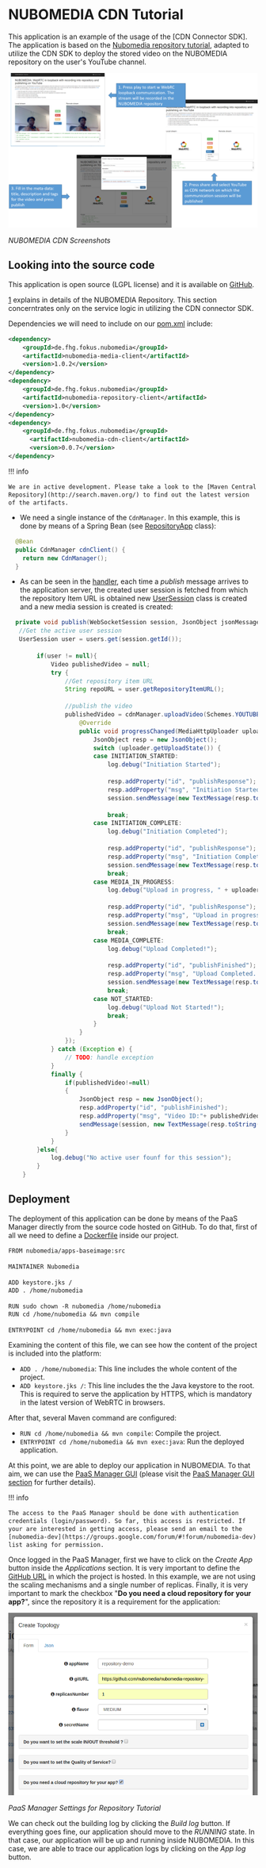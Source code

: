 # NUBOMEDIA CDN Tutorial

This application is an example of the usage of the [CDN Connector SDK]. The application is based on the [Nubomedia repository tutorial](nubomedia-repository.md), adapted to utilize the CDN SDK to deploy the stored video on the NUBOMEDIA repository on the user's YouTube channel.

![NUBOMEDIA CDN Screenshots: WebRTC in loopback with recording in repository and publishing](../img/cdn_tutorial_app.png)

*NUBOMEDIA CDN Screenshots*

## Looking into the source code

This application is open source (LGPL license) and it is available on [GitHub](https://github.com/nubomedia/nubomedia-cdn-tutorial).

 [1](nubomedia-repository.md) explains in details of the NUBOMEDIA Repository. This section concerntrates only on the service logic in utilizing the CDN connector SDK.
 
 Dependencies we will need to include on our [pom.xml](https://github.com/nubomedia/nubomedia-cdn-tutorial/blob/master/pom.xml) include:
 
```xml
<dependency>
    <groupId>de.fhg.fokus.nubomedia</groupId>
    <artifactId>nubomedia-media-client</artifactId>
    <version>1.0.2</version>
</dependency>
<dependency>
    <groupId>de.fhg.fokus.nubomedia</groupId>
    <artifactId>nubomedia-repository-client</artifactId>
    <version>1.0</version>
</dependency>
<dependency>
  	<groupId>de.fhg.fokus.nubomedia</groupId>
	  <artifactId>nubomedia-cdn-client</artifactId>
	  <version>0.0.7</version>
</dependency>
```

!!! info

    We are in active development. Please take a look to the [Maven Central Repository](http://search.maven.org/) to find out the latest version of the artifacts.


- We need a single instance of the `CdnManager`. In this example, this is done by means of a Spring Bean (see [RepositoryApp](https://github.com/nubomedia/nubomedia-cdn-tutorial/blob/master/src/main/java/eu/nubomedia/tutorial/repository/CdnApp.java) class):    

```java
  @Bean
  public CdnManager cdnClient() {
    return new CdnManager();
  }
```
- As can be seen in the [handler](https://github.com/nubomedia/nubomedia-cdn-tutorial/blob/master/src/main/java/eu/nubomedia/tutorial/repository/CdnRepositoryHandler.java), each time a *publish* message arrives to the application server, the created user session is fetched from which the repository Item URL is obtained new [UserSession](https://github.com/nubomedia/nubomedia-repository-tutorial/blob/master/src/main/java/eu/nubomedia/tutorial/repository/UserSession.java) class is created and a new media session is created is created:

```java
  private void publish(WebSocketSession session, JsonObject jsonMessage) {
   //Get the active user session
   UserSession user = users.get(session.getId());

		if(user != null){			
			Video publishedVideo = null;
			try {
				//Get repository item URL
				String repoURL = user.getRepositoryItemURL();
				
				//publish the video
				publishedVideo = cdnManager.uploadVideo(Schemes.YOUTUBE, repoURL, jsonMessage, credential, new MediaHttpUploaderProgressListener(){
					@Override
					public void progressChanged(MediaHttpUploader uploader) throws IOException {
						JsonObject resp = new JsonObject();
						switch (uploader.getUploadState()) {
						case INITIATION_STARTED:
							log.debug("Initiation Started");

							resp.addProperty("id", "publishResponse");
							resp.addProperty("msg", "Initiation Started");
							session.sendMessage(new TextMessage(resp.toString()));

							break;
						case INITIATION_COMPLETE:
							log.debug("Initiation Completed");

							resp.addProperty("id", "publishResponse");
							resp.addProperty("msg", "Initiation Completed");
							session.sendMessage(new TextMessage(resp.toString()));
							break;
						case MEDIA_IN_PROGRESS:
							log.debug("Upload in progress, " + uploader.getProgress() + "%");

							resp.addProperty("id", "publishResponse");
							resp.addProperty("msg", "Upload in progress "+ uploader.getProgress() + "%");
							session.sendMessage(new TextMessage(resp.toString()));
							break;
						case MEDIA_COMPLETE:
							log.debug("Upload Completed!");

							resp.addProperty("id", "publishFinished");
							resp.addProperty("msg", "Upload Completed. Your video can now be found on the selected CDN platform");
							session.sendMessage(new TextMessage(resp.toString()));
							break;
						case NOT_STARTED:
							log.debug("Upload Not Started!");                       
							break;
						}				
					}        	
				}); 							
			} catch (Exception e) {
				// TODO: handle exception
			}
			finally {
				if(publishedVideo!=null)
				{
					JsonObject resp = new JsonObject();
					resp.addProperty("id", "publishFinished");
					resp.addProperty("msg", "Video ID:"+ publishedVideo.getId());				
					sendMessage(session, new TextMessage(resp.toString()));
				}				
			}
		}else{
			log.debug("No active user founf for this session");
		}
	}
```

## Deployment

The deployment of this application can be done by means of the PaaS Manager directly from the source code hosted on GitHub. To do that, first of all we need to define a [Dockerfile](https://github.com/nubomedia/nubomedia-cdn-tutorial/blob/master/Dockerfile) inside our project. 

```
FROM nubomedia/apps-baseimage:src

MAINTAINER Nubomedia

ADD keystore.jks /
ADD . /home/nubomedia

RUN sudo chown -R nubomedia /home/nubomedia
RUN cd /home/nubomedia && mvn compile

ENTRYPOINT cd /home/nubomedia && mvn exec:java
```

Examining the  content of this file, we can see how the content of the project is included into the platform:

* `ADD . /home/nubomedia`: This line includes the whole content of the project.
* `ADD keystore.jks /`: This line includes the the Java keystore to the root. This is required to serve the application by HTTPS, which is mandatory in the latest version of WebRTC in browsers. 

After that, several Maven command are configured:

* `RUN cd /home/nubomedia && mvn compile`: Compile the project.
* `ENTRYPOINT cd /home/nubomedia && mvn exec:java`: Run the deployed application.


At this point, we are able to deploy our application in NUBOMEDIA. To that aim, we can use the [PaaS Manager GUI](http://paas-manager.nubomedia.eu:8081/#/) (please visit the [PaaS Manager GUI section](../paas/paas-api.md) for further details).

!!! info

    The access to the PaaS Manager should be done with authentication credentials (login/password). So far, this access is restricted. If your are interested in getting access, please send an email to the [nubomedia-dev](https://groups.google.com/forum/#!forum/nubomedia-dev) list asking for permission.

Once logged in the PaaS Manager, first we have to click on the *Create App* button inside the *Applications* section. It is very important to define the [GitHub URL](https://github.com/nubomedia/nubomedia-repository-tutorial) in which the project is hosted. In this example, we are not using the scaling mechanisms and a single number of replicas. Finally, it is very important to mark the checkbox "**Do you need a cloud repository for your app?**", since the repository it is a requirement for the application: 

![PaaS Manager Settings for Repository Tutorial](../img/nubomedia-repository-paas-manager.png)

*PaaS Manager Settings for Repository Tutorial*

We can check out the building log by clicking the *Build log* button. If everything goes fine, our application should move to the *RUNNING* state. In that case, our application will be up and running inside NUBOMEDIA. In this case, we are able to trace our application logs by clicking on the *App log* button.
